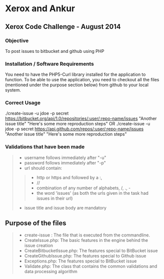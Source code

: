 Xerox and Ankur
=====

Xerox Code Challenge - August 2014
-----

### Objective ######
To post issues to bitbucket and github using PHP

### Installation / Software Requirements ######
You need to have the PHP5-Curl library installed for the application to function.
To be able to use the application, you need to checkout all the files (mentioned under the purpose section below) from github to your local system.

### Correct Usage ######
./create-issue -u jdoe -p secret https://bitbucket.org/api/1.0/repositories/:user/:repo-name/issues "Another issue title" "Here's some more reproduction steps"
OR
./create-issue -u jdoe -p secret https://api.github.com/repos/:user/:repo-name/issues "Another issue title" "Here's some more reproduction steps"

### Validations that have been made ######
> * username follows immediately after "-u"
> * password follows immediately after "-p"
> * url should contain:
>> * http or https and followed by a :,
>> * //
>> * combination of any number of alphabets, /, ., -
>> * the word 'issues' (as both the urls given in the task had issues in their url)
> * issue title and issue body are mandatory

## Purpose of the files
> * create-issue : The file that is executed from the commandline.
> * CreateIssue.php: The basic features in the engine behind the issue creation
> * CreateBitbucketIssue.php: The features special to BitBucket issue
> * CreateGithubIssue.php: The features special to Github issue
> * Exceptions.php: The features special to BitBucket issue
> * Validate.php: The class that contains the common validations and data processing algorithm
